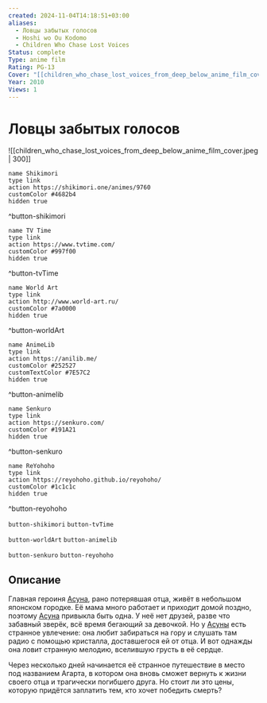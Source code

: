 ```yaml
---
created: 2024-11-04T14:18:51+03:00
aliases:
  - Ловцы забытых голосов
  - Hoshi wo Ou Kodomo
  - Children Who Chase Lost Voices
Status: complete
Type: anime film
Rating: PG-13
Cover: "[[children_who_chase_lost_voices_from_deep_below_anime_film_cover.jpeg]]"
Year: 2010
Views: 1
---
```


# Ловцы забытых голосов

![[children_who_chase_lost_voices_from_deep_below_anime_film_cover.jpeg | 300]]

```button
name Shikimori
type link
action https://shikimori.one/animes/9760
customColor #4682b4
hidden true
```
^button-shikimori

```button
name TV Time
type link
action https://www.tvtime.com/
customColor #997f00
hidden true
```
^button-tvTime

```button
name World Art
type link
action http://www.world-art.ru/
customColor #7a0000
hidden true
```
^button-worldArt

```button
name AnimeLib
type link
action https://anilib.me/
customColor #252527
customTextColor #7E57C2
hidden true
```
^button-animelib

```button
name Senkuro
type link
action https://senkuro.com/
customColor #191A21
hidden true
```
^button-senkuro

```button
name ReYohoho
type link
action https://reyohoho.github.io/reyohoho/
customColor #1c1c1c
hidden true
```
^button-reyohoho

`button-shikimori` `button-tvTime`

`button-worldArt` `button-animelib`

`button-senkuro` `button-reyohoho`

## Описание

Главная героиня [Асуна](https://shikimori.one/characters/39434-asuna-watase), рано потерявшая отца, живёт в небольшом японском городке. Её мама много работает и приходит домой поздно, поэтому [Асуна](https://shikimori.one/characters/39434-asuna-watase) привыкла быть одна. У неё нет друзей, разве что забавный зверёк, всё время бегающий за девочкой. Но у [Асуны](https://shikimori.one/characters/39434-asuna-watase) есть странное увлечение: она любит забираться на гору и слушать там радио с помощью кристалла, доставшегося ей от отца. И вот однажды она ловит странную мелодию, вселившую грусть в её сердце.

Через несколько дней начинается её странное путешествие в место под названием Агарта, в котором она вновь сможет вернуть к жизни своего отца и трагически погибшего друга. Но стоит ли это цены, которую придётся заплатить тем, кто хочет победить смерть?
